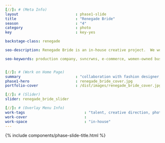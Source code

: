 ```yaml
---
[//]: # (Meta Info)
layout                          : phase1-slide
title 					        : "Renegade Bride"
season				            : "4"
category						: photo
key 							: key-yes

backstage-class: renegade

seo-description: Renegade Bride is an in-house creative project.  We worked with a team to create a set of photography and a fashion film for the runaway bride.

seo-keywords: production company, svncrwns, e-commerce, women-owned businesses, creative team, consulting, business operations, launch my brand, manage my brand, photography, videography, special projects


[//]: # (Work on Home Page)
summary                         : "collaboration with fashion designer, Ken J Galaxy featuring our co-founder + muse, Chavon Lee"
phase1-hero                     : renegade_bride_cover.jpg
portfolio-cover					: /dist/images/renegade_bride_cover.jpg

[//]: # (Slider)
slider: renegade_bride_slider

[//]: # (Overlay Menu Info)
work-tags 							: "talent, creative direction, photography, film"
work-cover							:
work-space 							: "in-house"
---
```


{% include components/phase-slide-title.html %}
